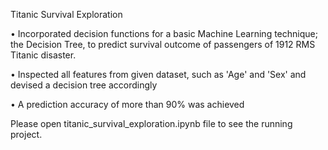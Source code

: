 Titanic Survival Exploration

•	Incorporated decision functions for a basic Machine Learning technique; the Decision Tree, to predict survival outcome of passengers of 1912 RMS Titanic disaster.

•	Inspected all features from given dataset, such as 'Age' and 'Sex' and devised a decision tree accordingly 

•	A prediction accuracy of more than 90% was achieved

Please open titanic_survival_exploration.ipynb file to see the running project.
